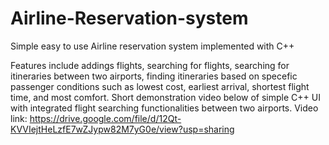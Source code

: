 # Airline-Reservation-system

Simple easy to use Airline reservation system implemented with C++

Features include addings flights, searching for flights, searching for itineraries between two airports, finding itineraries based on specefic passenger conditions such as lowest cost, earliest arrival, shortest flight time, and most comfort. Short demonstration video below of simple C++ UI with integrated flight searching functionalities between two airports. Video link: https://drive.google.com/file/d/12Qt-KVVIejtHeLzfE7wZJypw82M7yG0e/view?usp=sharing 
